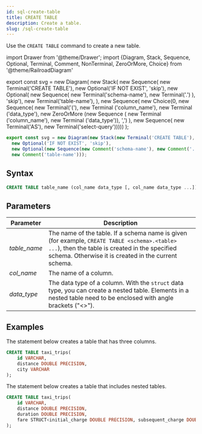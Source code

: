 ```yaml
---
id: sql-create-table
title: CREATE TABLE
description: Create a table.
slug: /sql-create-table
---
```


Use the `CREATE TABLE` command to create a new table.


import Drawer from '@theme/Drawer';
import {Diagram, Stack, Sequence, Optional, Terminal, Comment, NonTerminal, ZeroOrMore, Choice} from '@theme/RailroadDiagram'

export const svg = new Diagram(
    new Stack(
        new Sequence(
            new Terminal('CREATE TABLE'), 
            new Optional('IF NOT EXIST', 'skip'), 
            new Optional(
                new Sequence(
                    new Terminal('schema-name'), 
                    new Terminal('.')
                    ), 
                    'skip'),
            new Terminal('table-name'), 
                    ), 
        new Sequence(
            new Choice(0,
                new Sequence(
                    new Terminal('('),
                    new Terminal ('column_name'),
                    new Terminal ('data_type'),
                    new ZeroOrMore (new Sequence ( new Terminal ('column_name'), new Terminal ('data_type')), ',')
                ),
                new Sequence(
                    new Terminal('AS'), 
                    new Terminal('select-query')))))
                    );

<Drawer SVG={svg} />

```js
export const svg = new Diagram(new Stack(new Terminal('CREATE TABLE'),
  new Optional('IF NOT EXIST', 'skip'),
  new Optional(new Sequence(new Comment('schema-name'), new Comment('.')), 'skip'),
  new Comment('table-name')));
```

## Syntax

```sql
CREATE TABLE table_name (col_name data_type [, col_name data_type ...]);
```

## Parameters

| Parameter| Description|
|-----------|-------------|
|*table_name*    |The name of the table. If a schema name is given (for example, `CREATE TABLE <schema>.<table> ...`), then the table is created in the specified schema. Otherwise it is created in the current schema.|
|*col_name*      |The name of a column.|
|*data_type*|The data type of a column. With the `struct` data type, you can create a nested table. Elements in a nested table need to be enclosed with angle brackets ("<\>"). |

## Examples

The statement below creates a table that has three columns.

```sql
CREATE TABLE taxi_trips(
    id VARCHAR,
    distance DOUBLE PRECISION,
    city VARCHAR
);
```

The statement below creates a table that includes nested tables.

```sql
CREATE TABLE taxi_trips(
    id VARCHAR,
    distance DOUBLE PRECISION,
    duration DOUBLE PRECISION,
    fare STRUCT<initial_charge DOUBLE PRECISION, subsequent_charge DOUBLE PRECISION, surcharge DOUBLE PRECISION, tolls DOUBLE PRECISION>
);
```
